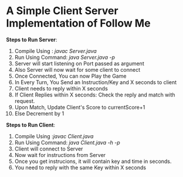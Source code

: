 
# A Simple Client Server Implementation of Follow Me

**Steps to Run Server**:
1)  Compile Using : *javac Server.java*
2)  Run Using Command: *java Server.java -p <port>*
3)  Server will start listening on Port passed as argument
4)  Also Server will now wait for some client to connect
5)  Once Connected, You can now Play the Game
6)  In Every Turn, You Send an Instruction/Key and X seconds to client
7)  Client needs to reply within X seconds 
8)  If Client Replies within X seconds: Check the reply and match with request.
9) Upon Match, Update Client's Score to currentScore+1
10) Else Decrement by 1


**Steps to Run Client**:
1)  Compile Using :*javac Client.java*
2)  Run Using Command: *java Client.java -h <host-ip> -p <port>*
3)  Client will connect to Server
4)  Now wait for instructions from Server
5)  Once you get instrucions, it will contain key and time in seconds.
6)  You need to reply with the same Key within X seconds
